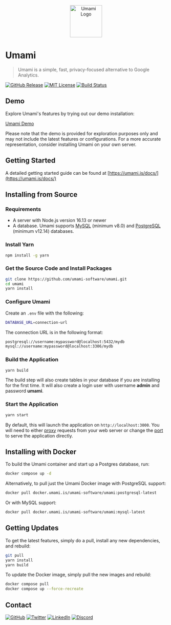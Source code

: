 <p align="center">
  <img src="https://github.com/shubhusion/umami/blob/master/src/assets/logo-white.svg" alt="Umami Logo" width="100">
</p>

# Umami

> Umami is a simple, fast, privacy-focused alternative to Google Analytics.

[![GitHub Release][release-shield]][releases-url]
[![MIT License][license-shield]][license-url]
[![Build Status][build-shield]][build-url]

## Demo

Explore Umami's features by trying out our demo installation:

[Umami Demo](https://demo.umami.is/)

Please note that the demo is provided for exploration purposes only and may not include the latest features or configurations. For a more accurate representation, consider installing Umami on your own server.

## Getting Started

A detailed getting started guide can be found at [https://umami.is/docs/](https://umami.is/docs/)

## Installing from Source

### Requirements

- A server with Node.js version 16.13 or newer
- A database. Umami supports [MySQL](https://www.mysql.com/) (minimum v8.0) and [PostgreSQL](https://www.postgresql.org/) (minimum v12.14) databases.

### Install Yarn

```bash
npm install -g yarn
```

### Get the Source Code and Install Packages

```bash
git clone https://github.com/umami-software/umami.git
cd umami
yarn install
```

### Configure Umami

Create an `.env` file with the following:

```bash
DATABASE_URL=connection-url
```

The connection URL is in the following format:

```bash
postgresql://username:mypassword@localhost:5432/mydb
mysql://username:mypassword@localhost:3306/mydb
```

### Build the Application

```bash
yarn build
```

The build step will also create tables in your database if you are installing for the first time. It will also create a login user with username **admin** and password **umami**.

### Start the Application

```bash
yarn start
```

By default, this will launch the application on `http://localhost:3000`. You will need to either [proxy](https://docs.nginx.com/nginx/admin-guide/web-server/reverse-proxy/) requests from your web server or change the [port](https://nextjs.org/docs/api-reference/cli#production) to serve the application directly.

## Installing with Docker

To build the Umami container and start up a Postgres database, run:

```bash
docker compose up -d
```

Alternatively, to pull just the Umami Docker image with PostgreSQL support:

```bash
docker pull docker.umami.is/umami-software/umami:postgresql-latest
```

Or with MySQL support:

```bash
docker pull docker.umami.is/umami-software/umami:mysql-latest
```

## Getting Updates

To get the latest features, simply do a pull, install any new dependencies, and rebuild:

```bash
git pull
yarn install
yarn build
```

To update the Docker image, simply pull the new images and rebuild:

```bash
docker compose pull
docker compose up --force-recreate
```

## Contact

[![GitHub][github-shield]][github-url]
[![Twitter][twitter-shield]][twitter-url]
[![LinkedIn][linkedin-shield]][linkedin-url]
[![Discord][discord-shield]][discord-url]

[release-shield]: https://img.shields.io/github/release/umami-software/umami.svg
[releases-url]: https://github.com/umami-software/umami/releases
[license-shield]: https://img.shields.io/github/license/umami-software/umami.svg
[license-url]: https://github.com/umami-software/umami/blob/master/LICENSE
[build-shield]: https://img.shields.io/github/actions/workflow/status/umami-software/umami/ci.yml
[build-url]: https://github.com/umami-software/umami/actions
[github-shield]: https://img.shields.io/badge/GitHub--blue?style=social&logo=github
[github-url]: https://github.com/umami-software/umami
[twitter-shield]: https://img.shields.io/badge/Twitter--blue?style=social&logo=twitter
[twitter-url]: https://twitter.com/umami_software
[linkedin-shield]: https://img.shields.io/badge/LinkedIn--blue?style=social&logo=linkedin
[linkedin-url]: https://linkedin.com/company/umami-software
[discord-shield]: https://img.shields.io/badge/Discord--blue?style=social&logo=discord
[discord-url]: https://discord.com/invite/4dz4zcXYrQ
